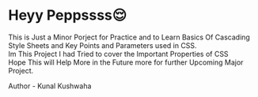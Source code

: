 # Heyy Peppssss😌
This is Just a Minor Porject for Practice and to Learn Basics Of Cascading Style Sheets and Key Points and Parameters used in CSS.<br>
Im This Project I had Tried to cover the Important Properties of CSS<br>
Hope This will Help More in the Future more for further Upcoming Major Project.<br>

Author - Kunal Kushwaha
